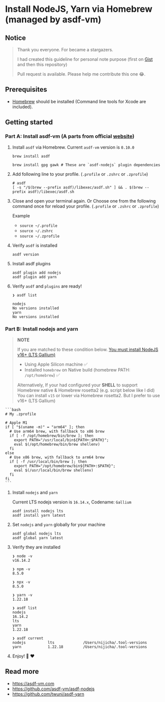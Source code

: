 # Install NodeJS, Yarn via Homebrew (managed by asdf-vm)

## Notice
> Thank you everyone. For became a stargazers.
>
> I had created this guideline for personal note purpose (first on [Gist](https://gist.github.com/nijicha/e5615548181676873118df79953cb709) and then this repository)
>
> Pull request is available. Please help me contribute this one 😂.

## Prerequisites
- [Homebrew](https://brew.sh/) should be installed (Command line tools for Xcode are included).

## Getting started

### Part A: Install asdf-vm (A parts from official [website](https://asdf-vm.com/guide/getting-started.html#_1-install-dependencies))

1. Install `asdf` via Homebrew. Current `asdf-vm` version is `0.10.0`
   ```shell
   brew install asdf
   
   brew install gpg gawk # These are `asdf-nodejs` plugin dependencies
   ``` 

2. Add following line to your profile. (`.profile` or `.zshrc` or `.zprofile`)

    ```shell
    # asdf
    [ -s "/$(brew --prefix asdf)/libexec/asdf.sh" ] && . $(brew --prefix asdf)/libexec/asdf.sh
    ```
    
3. Close and open your terminal again.
  Or Choose one from the following command once for reload your profile. (`.profile` or `.zshrc` or `.zprofile`)
  
    Example
      - `source ~/.profile`
      - `source ~/.zshrc`
      - `source ~/.zprofile`
      
4. Verify `asdf` is installed

    `asdf version`
    
5. Install asdf plugins

    ```shell
    asdf plugin add nodejs
    asdf plugin add yarn
    ```

6. Verify `asdf` and `plugins` are ready!

    ```shell
    ❯ asdf list

    nodejs
    No versions installed
    yarn
    No versions installed
    ```

### Part B: Install nodejs and yarn

> **NOTE**
>
> If you are matched to these condition below. [You must install NodeJS v16+ (LTS Gallium)](https://doesitarm.com/app/nodejs/)
>
> - Using Apple Silicon machine ✅
> - Installed `homebrew` on Native build (homebrew PATH: `/opt/homebrew`) ✅
>
> Alternatively, If your had configured your **SHELL** to support Homebrew native & Homebrew rosetta2 (e.g. script below like I did)
> You can install `v15` or lower via Homebrew rosetta2. But I prefer to use v16+ (LTS Gallium)

    ```bash
    # My .zprofile

    # Apple M1
    if [ "$(uname -m)" = "arm64" ]; then
      # Use arm64 brew, with fallback to x86 brew
      if [ -f /opt/homebrew/bin/brew ]; then
        export PATH="/usr/local/bin${PATH+:$PATH}";
        eval $(/opt/homebrew/bin/brew shellenv)
      fi
    else
      # Use x86 brew, with fallback to arm64 brew
      if [ -f /usr/local/bin/brew ]; then
        export PATH="/opt/homebrew/bin${PATH+:$PATH}";
        eval $(/usr/local/bin/brew shellenv)
      fi
    fi
    ```

1. Install `nodejs` and `yarn`

   Current LTS nodejs version is `16.14.x`, Codename: `Gallium`

    ```shell
    asdf install nodejs lts
    asdf install yarn latest
    ```

2. Set `nodejs` and `yarn` globally for your machine

    ```shell
    asdf global nodejs lts
    asdf global yarn latest
    ```

3. Verify they are installed

    ```shell
    ❯ node -v
    v16.14.2

    ❯ npm -v
    8.5.0

    ❯ npx -v
    8.5.0

    ❯ yarn -v
    1.22.18

    ❯ asdf list
    nodejs
    16.14.2
    lts
    yarn
    1.22.18

    ❯ asdf current
    nodejs          lts             /Users/nijicha/.tool-versions
    yarn            1.22.18         /Users/nijicha/.tool-versions
    ```

4. Enjoy! 🥳 ❤️

## Read more
- https://asdf-vm.com
- https://github.com/asdf-vm/asdf-nodejs
- https://github.com/twuni/asdf-yarn
